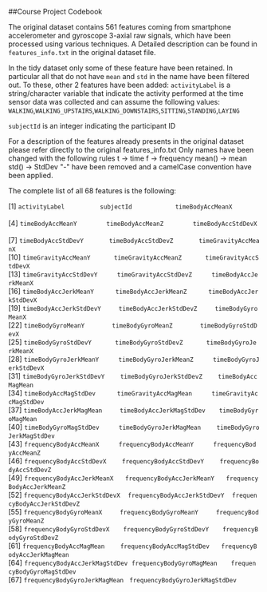 ##Course Project Codebook

The original dataset contains 561 features coming from smartphone accelerometer and gyroscope 3-axial raw signals, 
which have been processed using various techniques. A Detailed description can be found in `features_info.txt` in
the original dataset file.

In the tidy dataset only some of these feature have been retained. In particular all that do not have `mean` and `std` in the name have been filtered out. To these, other 2 features have been added: 
`activityLabel`  is a string/character variable that indicate the activity performed at the time sensor data was collected and can assume the following values:
    `WALKING`,`WALKING_UPSTAIRS`,`WALKING_DOWNSTAIRS`,`SITTING`,`STANDING`,`LAYING`

`subjectId` is an integer indicating the participant ID


For a description of the features already presents in the original dataset please refer directly to the original features_info.txt
Only names have been changed with the following rules
t -> time
f -> frequency
mean() -> mean
std() -> StdDev
"-" have been removed
and a camelCase convention have been applied.


The complete list of all 68 features is the following: 

[1]&nbsp;`activityLabel`&nbsp;&nbsp;&nbsp;&nbsp;&nbsp;&nbsp;&nbsp;&nbsp;&nbsp;&nbsp;&nbsp;&nbsp;&nbsp;&nbsp;&nbsp;&nbsp;&nbsp;&nbsp;`subjectId`&nbsp;&nbsp;&nbsp;&nbsp;&nbsp;&nbsp;&nbsp;&nbsp;&nbsp;&nbsp;&nbsp;&nbsp;&nbsp;&nbsp;&nbsp;&nbsp;&nbsp;&nbsp;&nbsp;&nbsp;&nbsp;&nbsp;`timeBodyAccMeanX`&nbsp;&nbsp;&nbsp;&nbsp;&nbsp;&nbsp;&nbsp;&nbsp;&nbsp;&nbsp;&nbsp;&nbsp;&nbsp;&nbsp;
[4]&nbsp;`timeBodyAccMeanY`&nbsp;&nbsp;&nbsp;&nbsp;&nbsp;&nbsp;&nbsp;&nbsp;&nbsp;&nbsp;&nbsp;&nbsp;&nbsp;&nbsp;&nbsp;`timeBodyAccMeanZ`&nbsp;&nbsp;&nbsp;&nbsp;&nbsp;&nbsp;&nbsp;&nbsp;&nbsp;&nbsp;&nbsp;&nbsp;&nbsp;&nbsp;&nbsp;`timeBodyAccStdDevX`&nbsp;&nbsp;&nbsp;&nbsp;&nbsp;&nbsp;&nbsp;&nbsp;&nbsp;&nbsp;&nbsp;&nbsp;
[7]&nbsp;`timeBodyAccStdDevY`&nbsp;&nbsp;&nbsp;&nbsp;&nbsp;&nbsp;&nbsp;&nbsp;&nbsp;&nbsp;&nbsp;&nbsp;&nbsp;`timeBodyAccStdDevZ`&nbsp;&nbsp;&nbsp;&nbsp;&nbsp;&nbsp;&nbsp;&nbsp;&nbsp;&nbsp;&nbsp;&nbsp;&nbsp;`timeGravityAccMeanX`&nbsp;&nbsp;&nbsp;&nbsp;&nbsp;&nbsp;&nbsp;&nbsp;&nbsp;&nbsp;&nbsp;
[10]&nbsp;`timeGravityAccMeanY`&nbsp;&nbsp;&nbsp;&nbsp;&nbsp;&nbsp;&nbsp;&nbsp;&nbsp;&nbsp;&nbsp;&nbsp;`timeGravityAccMeanZ`&nbsp;&nbsp;&nbsp;&nbsp;&nbsp;&nbsp;&nbsp;&nbsp;&nbsp;&nbsp;&nbsp;&nbsp;`timeGravityAccStdDevX`&nbsp;&nbsp;&nbsp;&nbsp;&nbsp;&nbsp;&nbsp;&nbsp;&nbsp;
[13]&nbsp;`timeGravityAccStdDevY`&nbsp;&nbsp;&nbsp;&nbsp;&nbsp;&nbsp;&nbsp;&nbsp;&nbsp;&nbsp;`timeGravityAccStdDevZ`&nbsp;&nbsp;&nbsp;&nbsp;&nbsp;&nbsp;&nbsp;&nbsp;&nbsp;&nbsp;`timeBodyAccJerkMeanX`&nbsp;&nbsp;&nbsp;&nbsp;&nbsp;&nbsp;&nbsp;&nbsp;&nbsp;&nbsp;
[16]&nbsp;`timeBodyAccJerkMeanY`&nbsp;&nbsp;&nbsp;&nbsp;&nbsp;&nbsp;&nbsp;&nbsp;&nbsp;&nbsp;&nbsp;`timeBodyAccJerkMeanZ`&nbsp;&nbsp;&nbsp;&nbsp;&nbsp;&nbsp;&nbsp;&nbsp;&nbsp;&nbsp;&nbsp;`timeBodyAccJerkStdDevX`&nbsp;&nbsp;&nbsp;&nbsp;&nbsp;&nbsp;&nbsp;&nbsp;
[19]&nbsp;`timeBodyAccJerkStdDevY`&nbsp;&nbsp;&nbsp;&nbsp;&nbsp;&nbsp;&nbsp;&nbsp;&nbsp;`timeBodyAccJerkStdDevZ`&nbsp;&nbsp;&nbsp;&nbsp;&nbsp;&nbsp;&nbsp;&nbsp;&nbsp;`timeBodyGyroMeanX`&nbsp;&nbsp;&nbsp;&nbsp;&nbsp;&nbsp;&nbsp;&nbsp;&nbsp;&nbsp;&nbsp;&nbsp;&nbsp;
[22]&nbsp;`timeBodyGyroMeanY`&nbsp;&nbsp;&nbsp;&nbsp;&nbsp;&nbsp;&nbsp;&nbsp;&nbsp;&nbsp;&nbsp;&nbsp;&nbsp;&nbsp;`timeBodyGyroMeanZ`&nbsp;&nbsp;&nbsp;&nbsp;&nbsp;&nbsp;&nbsp;&nbsp;&nbsp;&nbsp;&nbsp;&nbsp;&nbsp;&nbsp;`timeBodyGyroStdDevX`&nbsp;&nbsp;&nbsp;&nbsp;&nbsp;&nbsp;&nbsp;&nbsp;&nbsp;&nbsp;&nbsp;
[25]&nbsp;`timeBodyGyroStdDevY`&nbsp;&nbsp;&nbsp;&nbsp;&nbsp;&nbsp;&nbsp;&nbsp;&nbsp;&nbsp;&nbsp;&nbsp;`timeBodyGyroStdDevZ`&nbsp;&nbsp;&nbsp;&nbsp;&nbsp;&nbsp;&nbsp;&nbsp;&nbsp;&nbsp;&nbsp;&nbsp;`timeBodyGyroJerkMeanX`&nbsp;&nbsp;&nbsp;&nbsp;&nbsp;&nbsp;&nbsp;&nbsp;&nbsp;
[28]&nbsp;`timeBodyGyroJerkMeanY`&nbsp;&nbsp;&nbsp;&nbsp;&nbsp;&nbsp;&nbsp;&nbsp;&nbsp;&nbsp;`timeBodyGyroJerkMeanZ`&nbsp;&nbsp;&nbsp;&nbsp;&nbsp;&nbsp;&nbsp;&nbsp;&nbsp;&nbsp;`timeBodyGyroJerkStdDevX`&nbsp;&nbsp;&nbsp;&nbsp;&nbsp;&nbsp;&nbsp;
[31]&nbsp;`timeBodyGyroJerkStdDevY`&nbsp;&nbsp;&nbsp;&nbsp;&nbsp;&nbsp;&nbsp;&nbsp;`timeBodyGyroJerkStdDevZ`&nbsp;&nbsp;&nbsp;&nbsp;&nbsp;&nbsp;&nbsp;&nbsp;`timeBodyAccMagMean`&nbsp;&nbsp;&nbsp;&nbsp;&nbsp;&nbsp;&nbsp;&nbsp;&nbsp;&nbsp;&nbsp;&nbsp;
[34]&nbsp;`timeBodyAccMagStdDev`&nbsp;&nbsp;&nbsp;&nbsp;&nbsp;&nbsp;&nbsp;&nbsp;&nbsp;&nbsp;&nbsp;`timeGravityAccMagMean`&nbsp;&nbsp;&nbsp;&nbsp;&nbsp;&nbsp;&nbsp;&nbsp;&nbsp;&nbsp;`timeGravityAccMagStdDev`&nbsp;&nbsp;&nbsp;&nbsp;&nbsp;&nbsp;&nbsp;
[37]&nbsp;`timeBodyAccJerkMagMean`&nbsp;&nbsp;&nbsp;&nbsp;&nbsp;&nbsp;&nbsp;&nbsp;&nbsp;`timeBodyAccJerkMagStdDev`&nbsp;&nbsp;&nbsp;&nbsp;&nbsp;&nbsp;&nbsp;`timeBodyGyroMagMean`&nbsp;&nbsp;&nbsp;&nbsp;&nbsp;&nbsp;&nbsp;&nbsp;&nbsp;&nbsp;&nbsp;
[40]&nbsp;`timeBodyGyroMagStdDev`&nbsp;&nbsp;&nbsp;&nbsp;&nbsp;&nbsp;&nbsp;&nbsp;&nbsp;&nbsp;`timeBodyGyroJerkMagMean`&nbsp;&nbsp;&nbsp;&nbsp;&nbsp;&nbsp;&nbsp;&nbsp;`timeBodyGyroJerkMagStdDev`&nbsp;&nbsp;&nbsp;&nbsp;&nbsp;
[43]&nbsp;`frequencyBodyAccMeanX`&nbsp;&nbsp;&nbsp;&nbsp;&nbsp;&nbsp;&nbsp;&nbsp;&nbsp;&nbsp;`frequencyBodyAccMeanY`&nbsp;&nbsp;&nbsp;&nbsp;&nbsp;&nbsp;&nbsp;&nbsp;&nbsp;&nbsp;`frequencyBodyAccMeanZ`&nbsp;&nbsp;&nbsp;&nbsp;&nbsp;&nbsp;&nbsp;&nbsp;&nbsp;
[46]&nbsp;`frequencyBodyAccStdDevX`&nbsp;&nbsp;&nbsp;&nbsp;&nbsp;&nbsp;&nbsp;&nbsp;`frequencyBodyAccStdDevY`&nbsp;&nbsp;&nbsp;&nbsp;&nbsp;&nbsp;&nbsp;&nbsp;`frequencyBodyAccStdDevZ`&nbsp;&nbsp;&nbsp;&nbsp;&nbsp;&nbsp;&nbsp;
[49]&nbsp;`frequencyBodyAccJerkMeanX`&nbsp;&nbsp;&nbsp;&nbsp;&nbsp;&nbsp;`frequencyBodyAccJerkMeanY`&nbsp;&nbsp;&nbsp;&nbsp;&nbsp;&nbsp;`frequencyBodyAccJerkMeanZ`&nbsp;&nbsp;&nbsp;&nbsp;&nbsp;
[52]&nbsp;`frequencyBodyAccJerkStdDevX`&nbsp;&nbsp;&nbsp;&nbsp;`frequencyBodyAccJerkStdDevY`&nbsp;&nbsp;&nbsp;&nbsp;`frequencyBodyAccJerkStdDevZ`&nbsp;&nbsp;&nbsp;
[55]&nbsp;`frequencyBodyGyroMeanX`&nbsp;&nbsp;&nbsp;&nbsp;&nbsp;&nbsp;&nbsp;&nbsp;&nbsp;`frequencyBodyGyroMeanY`&nbsp;&nbsp;&nbsp;&nbsp;&nbsp;&nbsp;&nbsp;&nbsp;&nbsp;`frequencyBodyGyroMeanZ`&nbsp;&nbsp;&nbsp;&nbsp;&nbsp;&nbsp;&nbsp;&nbsp;
[58]&nbsp;`frequencyBodyGyroStdDevX`&nbsp;&nbsp;&nbsp;&nbsp;&nbsp;&nbsp;&nbsp;`frequencyBodyGyroStdDevY`&nbsp;&nbsp;&nbsp;&nbsp;&nbsp;&nbsp;&nbsp;`frequencyBodyGyroStdDevZ`&nbsp;&nbsp;&nbsp;&nbsp;&nbsp;&nbsp;
[61]&nbsp;`frequencyBodyAccMagMean`&nbsp;&nbsp;&nbsp;&nbsp;&nbsp;&nbsp;&nbsp;&nbsp;`frequencyBodyAccMagStdDev`&nbsp;&nbsp;&nbsp;&nbsp;&nbsp;&nbsp;`frequencyBodyAccJerkMagMean`&nbsp;&nbsp;&nbsp;
[64]&nbsp;`frequencyBodyAccJerkMagStdDev`&nbsp;&nbsp;`frequencyBodyGyroMagMean`&nbsp;&nbsp;&nbsp;&nbsp;&nbsp;&nbsp;&nbsp;`frequencyBodyGyroMagStdDev`&nbsp;&nbsp;&nbsp;&nbsp;
[67]&nbsp;`frequencyBodyGyroJerkMagMean`&nbsp;&nbsp;&nbsp;`frequencyBodyGyroJerkMagStdDev`
